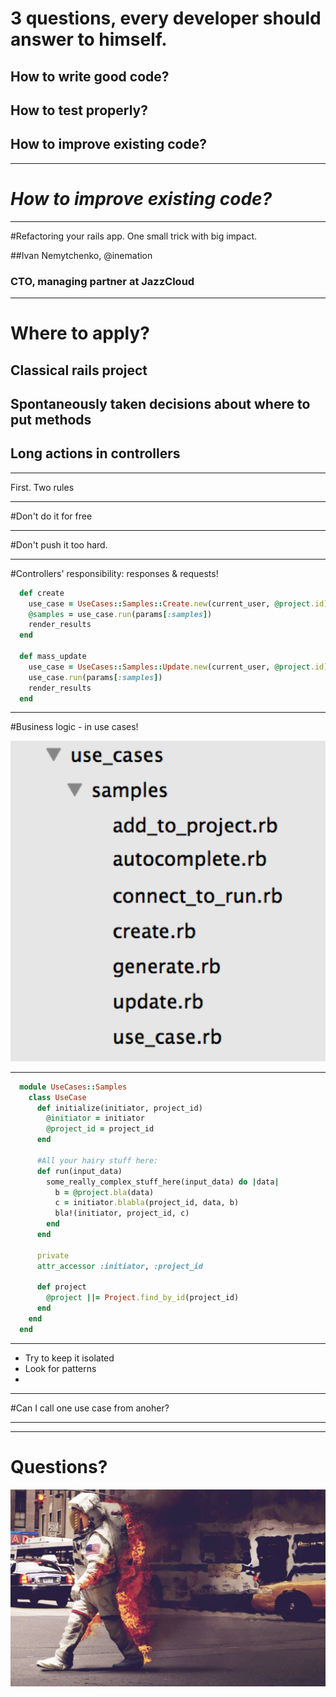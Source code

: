 # 3 questions, every developer should answer to himself.

## How to write good code?
## How to test properly?
## How to improve existing code?

---

# *How to improve existing code?*

---

#Refactoring your rails app. One small trick with big impact.

##Ivan Nemytchenko, @inemation

### CTO, managing partner at JazzCloud

---

# Where to apply?

## Classical rails project
## Spontaneously taken decisions about where to put methods
## Long actions in controllers

---

First. Two rules

---

#Don't do it for free

---

#Don't push it too hard.

---

#Controllers' responsibility: responses & requests!


```ruby
  def create
    use_case = UseCases::Samples::Create.new(current_user, @project.id)
    @samples = use_case.run(params[:samples])
    render_results
  end

  def mass_update
    use_case = UseCases::Samples::Update.new(current_user, @project.id)
    use_case.run(params[:samples])
    render_results
  end
```

---

#Business logic - in use cases!


![Fit](use_cases_structure.png)

---

```ruby
  module UseCases::Samples
    class UseCase
      def initialize(initiator, project_id)
        @initiator = initiator
        @project_id = project_id
      end

      #All your hairy stuff here:
      def run(input_data)
        some_really_complex_stuff_here(input_data) do |data|
          b = @project.bla(data)
          c = initiator.blabla(project_id, data, b)
          bla!(initiator, project_id, c)
        end
      end

      private
      attr_accessor :initiator, :project_id

      def project
        @project ||= Project.find_by_id(project_id)
      end
    end
  end
```
---

* Try to keep it isolated
* Look for patterns
*

---

#Can I call one use case from anoher?

---



---
# Questions?

![](austronaut.jpg)